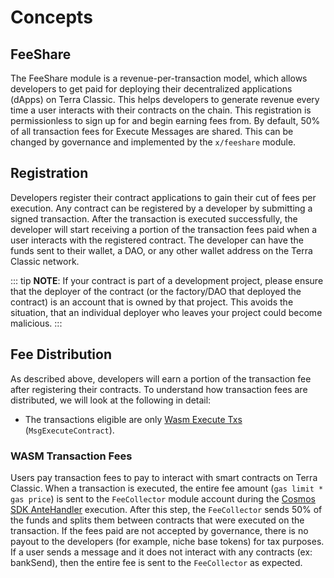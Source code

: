 <!--
order: 1
-->

# Concepts

## FeeShare

The FeeShare module is a revenue-per-transaction model, which allows developers to get paid for deploying their decentralized applications (dApps) on Terra Classic. This helps developers to generate revenue every time a user interacts with their contracts on the chain. This registration is permissionless to sign up for and begin earning fees from. By default, 50% of all transaction fees for Execute Messages are shared. This can be changed by governance and implemented by the `x/feeshare` module.

## Registration

Developers register their contract applications to gain their cut of fees per execution. Any contract can be registered by a developer by submitting a signed transaction. After the transaction is executed successfully, the developer will start receiving a portion of the transaction fees paid when a user interacts with the registered contract. The developer can have the funds sent to their wallet, a DAO, or any other wallet address on the Terra Classic network.

::: tip
 **NOTE**: If your contract is part of a development project, please ensure that the deployer of the contract (or the factory/DAO that deployed the contract) is an account that is owned by that project. This avoids the situation, that an individual deployer who leaves your project could become malicious.
:::

## Fee Distribution

As described above, developers will earn a portion of the transaction fee after registering their contracts. To understand how transaction fees are distributed, we will look at the following in detail:

* The transactions eligible are only [Wasm Execute Txs](https://github.com/CosmWasm/wasmd/blob/main/proto/cosmwasm/wasm/v1/tx.proto#L115-L127) (`MsgExecuteContract`).

### WASM Transaction Fees

Users pay transaction fees to pay to interact with smart contracts on Terra Classic. When a transaction is executed, the entire fee amount (`gas limit * gas price`) is sent to the `FeeCollector` module account during the [Cosmos SDK AnteHandler](https://docs.cosmos.network/main/modules/auth/#antehandlers) execution. After this step, the `FeeCollector` sends 50% of the funds and splits them between contracts that were executed on the transaction. If the fees paid are not accepted by governance, there is no payout to the developers (for example, niche base tokens) for tax purposes. If a user sends a message and it does not interact with any contracts (ex: bankSend), then the entire fee is sent to the `FeeCollector` as expected.
